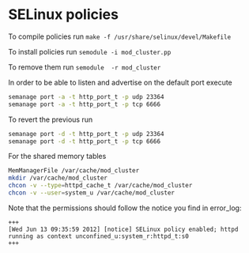 # SELinux policies

To compile policies run `make -f /usr/share/selinux/devel/Makefile`

To install policies run `semodule -i mod_cluster.pp`

To remove them run `semodule  -r mod_cluster`

In order to be able to listen and advertise on the default port execute

```bash
semanage port -a -t http_port_t -p udp 23364
semanage port -a -t http_port_t -p tcp 6666
```

To revert the previous run

```bash
semanage port -d -t http_port_t -p udp 23364
semanage port -d -t http_port_t -p tcp 6666
```

For the shared memory tables

```bash
MemManagerFile /var/cache/mod_cluster
mkdir /var/cache/mod_cluster
chcon -v --type=httpd_cache_t /var/cache/mod_cluster
chcon -v --user=system_u /var/cache/mod_cluster
```

Note that the permissions should follow the notice you find in error_log:
```
+++
[Wed Jun 13 09:35:59 2012] [notice] SELinux policy enabled; httpd running as context unconfined_u:system_r:httpd_t:s0
+++
```

